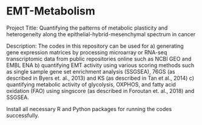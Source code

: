 # EMT-Metabolism
Project Title: Quantifying the patterns of metabolic plasticity and heterogeneity along the epithelial-hybrid-mesenchymal spectrum in cancer

Description: The codes in this repository can be used for 
a) generating gene expression matrices by processing microarray or RNA-seq transcriptomic data from public repositories online such as NCBI GEO and EMBL ENA
b) quantifying EMT activity using various scoring methods such as single sample gene set enrichment analysis (SSGSEA), 76GS (as described in Byers et. al., 2013) 
and KS (as described in Tan et al., 2014) 
c) quantifying metabolic activity of glycolysis, OXPHOS, and fatty acid oxidation (FAO) using singscore (as described in Foroutan et. al., 2018) and SSGSEA. 

Install all necessary R and Python packages for running the codes successfully. 
